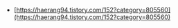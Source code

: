 - [https://haerang94.tistory.com/152?category=805560](https://haerang94.tistory.com/152?category=805560)
